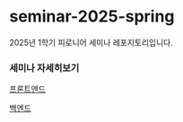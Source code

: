 # seminar-2025-spring

2025년 1학기 피로니어 세미나 레포지토리입니다.

### 세미나 자세히보기

[프론트엔드](./frontend/README.md)

[백엔드](./backend/README.md)
